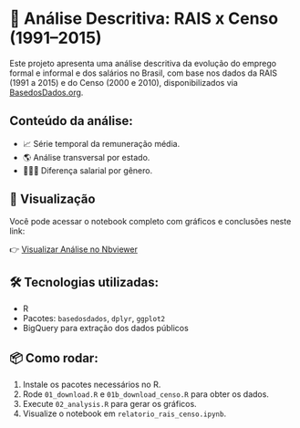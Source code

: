 # 📄 Análise Descritiva: RAIS x Censo (1991–2015)

Este projeto apresenta uma análise descritiva da evolução do emprego formal e informal e dos salários no Brasil, com base nos dados da RAIS (1991 a 2015) e do Censo (2000 e 2010), disponibilizados via [BasedosDados.org](https://basedosdados.org/).

## Conteúdo da análise:
- 📈 Série temporal da remuneração média.
- 🌎 Análise transversal por estado.
- 🧍‍♀️🧍 Diferença salarial por gênero.

## 🔗 Visualização
Você pode acessar o notebook completo com gráficos e conclusões neste link:

👉 [Visualizar Análise no Nbviewer](https://nbviewer.org/github/raissaalvimt/meu_projeto_rais/blob/main/src/relatorio_rais_censo.ipynb)

## 🛠️ Tecnologias utilizadas:
- R
- Pacotes: `basedosdados`, `dplyr`, `ggplot2`
- BigQuery para extração dos dados públicos

## 📦 Como rodar:
1. Instale os pacotes necessários no R.
2. Rode `01_download.R` e `01b_download_censo.R` para obter os dados.
3. Execute `02_analysis.R` para gerar os gráficos.
4. Visualize o notebook em `relatorio_rais_censo.ipynb`.







